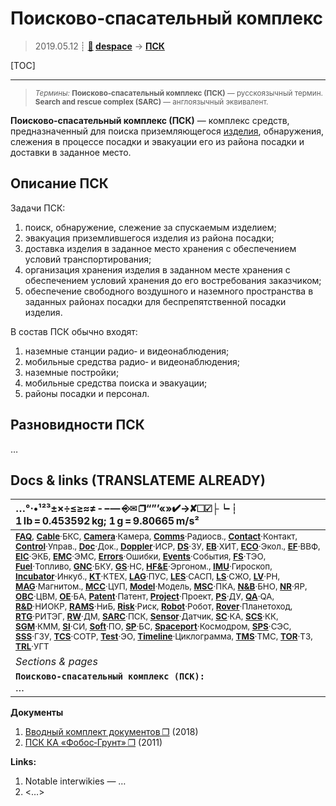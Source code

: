 # Поисково‑спасательный комплекс
> 2019.05.12 ┊ **[🚀](../index/index.md) [despace](index.md)** → **[ПСК](sarc.md)**

[TOC]

---

> <small>*Термины:* **Поисково‑спасательный комплекс (ПСК)** — русскоязычный термин. **Search and rescue complex (SARC)** — англоязычный эквивалент.</small>

**Поисково‑спасательный комплекс (ПСК)** — комплекс средств, предназначенный для поиска приземляющегося [изделия](unit.md), обнаружения, слежения в процессе посадки и эвакуации его из района посадки и доставки в заданное место.



## Описание ПСК
Задачи ПСК:

   1. поиск, обнаружение, слежение за спускаемым изделием;
   1. эвакуация приземлившегося изделия из района посадки;
   1. доставка изделия в заданное место хранения с обеспечением условий транспортирования;
   1. организация хранения изделия в заданном месте хранения с обеспечением условий хранения до его востребования заказчиком;
   1. обеспечение свободного воздушного и наземного пространства в заданных районах посадки для беспрепятственной посадки изделия.

В состав ПСК обычно входят:

   1. наземные станции радио‑ и видеонаблюдения;
   1. мобильные средства радио‑ и видеонаблюдения;
   1. наземные постройки;
   1. мобильные средства поиска и эвакуации;
   1. районы посадки и персонал.



## Разновидности ПСК
…



<p style="page-break-after:always"> </p>

## Docs & links (TRANSLATEME ALREADY)
|…°·•¹²³±×÷≤≥≈≠ ‑ −— ⎆✉ ❐“”’«»✔→✘☐☑├┕┆ 1 lb = 0.453592 kg; 1 g = 9.80665 m/s²|
|:--|
|<small>**[FAQ](faq.md)**, **[Cable](cable.md)**·БКС, **[Camera](camera.md)**·Камера, **[Comms](comms.md)**·Радиосв., **[Contact](contact.md)**·Контакт, **[Control](control.md)**·Управ., **[Doc](doc.md)**·Док., **[Doppler](doppler.md)**·ИСР, **[DS](ds.md)**·ЗУ, **[EB](eb.md)**·ХИТ, **[ECO](ecology.md)**·Экол., **[EF](ef.md)**·ВВФ, **[ElC](elc.md)**·ЭКБ, **[EMC](emc.md)**·ЭМС, **[Errors](error.md)**·Ошибки, **[Events](event.md)**·События, **[FS](fs.md)**·ТЭО, **[Fuel](fuel.md)**·Топливо, **[GNC](gnc.md)**·БКУ, **[GS](scs.md)**·НС, **[HF&E](hfe.md)**·Эргоном., **[IMU](imu.md)**·Гироскоп, **[Incubator](incubator.md)**·Инкуб., **[KT](kt.md)**·КТЕХ, **[LAG](lag.md)**·ПУC, **[LES](les.md)**·САСП, **[LS](ls.md)**·СЖО, **[LV](lv.md)**·РН, **[MAG](mag.md)**·Магнитом., **[MCC](mcc.md)**·ЦУП, **[Model](model.md)**·Модель, **[MSC](sc.md)**·ПКА, **[N&B](nnb.md)**·БНО, **[NR](nr.md)**·ЯР, **[OBC](obc.md)**·ЦВМ, **[OE](oe.md)**·БА, **[Patent](патент.md)**·Патент, **[Project](project.md)**·Проект, **[PS](ps.md)**·ДУ, **[QA](quality.md)**·QA, **[R&D](rnd.md)**·НИОКР, **[RAMS](rams.md)**·НиБ, **[Risk](risk.md)**·Риск, **[Robot](robotics.md)**·Робот, **[Rover](rover.md)**·Планетоход, **[RTG](rtg.md)**·РИТЭГ, **[RW](rw.md)**·ДМ, **[SARC](sarc.md)**·ПСК, **[Sensor](sensor.md)**·Датчик, **[SC](sc.md)**·КА, **[SCS](scs.md)**·КК, **[SGM](sgm.md)**·КММ, **[SI](si.md)**·СИ, **[Soft](soft.md)**·ПО, **[SP](sp.md)**·БС, **[Spaceport](spaceport.md)**·Космодром, **[SPS](sps.md)**·СЭС, **[SSS](sss.md)**·ГЗУ, **[TCS](tcs.md)**·СОТР, **[Test](test.md)**·ЭО, **[Timeline](timeline.md)**·Циклограмма, **[TMS](tms.md)**·ТМС, **[TOR](tor.md)**·ТЗ, **[TRL](trl.md)**·УГТ</small>|
|*Sections & pages*|
|**`Поисково‑спасательный комплекс (ПСК):`**<br> … |

**Документы**
   1. [Вводный комплект документов ❐](f/sarc/2018_intro.7z) (2018)
   1. [ПСК КА «Фобос‑Грунт» ❐](f/sarc/2011_phobos-grunt.odt) (2011)

**Links:**

   1. Notable interwikies — …
   1. <…>
